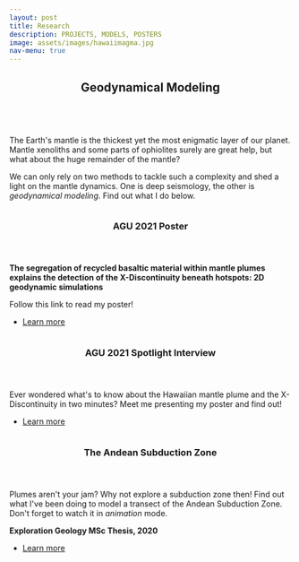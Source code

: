 ```yaml
---
layout: post
title: Research
description: PROJECTS, MODELS, POSTERS
image: assets/images/hawaiimagma.jpg
nav-menu: true
---
```

<!-- Main -->
<div id="main">

<!-- One -->
<section id="one">
	<div class="inner">
		<header class="major">
			<h2>Geodynamical Modeling</h2>
		</header>
		<p><br>The Earth's mantle is the thickest yet the most enigmatic layer of our planet. Mantle xenoliths and some parts of ophiolites surely are great help, but what about the huge remainder of the mantle?</p>
		<p>We can only rely on two methods to tackle such a complexity and shed a light on the mantle dynamics. One is deep seismology, the other is <i>geodynamical modeling</i>. Find out what I do below.</p>
	</div>
</section>
	
<!-- Two -->
<section id="two" class="spotlights">
	<section>
		<a href="https://www.agu.org/Fall-Meeting" class="image">
			<img src="{% link assets/images/agu_poster.png %}" alt="" data-position="top center" />
		</a>
		<div class="content">
			<div class="inner">
				<header class="major">
					<h3>AGU 2021 Poster</h3>
				</header>
				<p><b>The segregation of recycled basaltic material within mantle plumes explains the detection of the X-Discontinuity beneath hotspots: 2D geodynamic simulations</b></p>
        <p>Follow this link to read my poster!</p>
				<ul class="actions">
					<li><a href="https://drive.google.com/file/d/1f7lb7uAmO3mARIzFwI7azquULaCxReIu/view?usp=sharing" class="button">Learn more</a></li>
				</ul>
			</div>
		</div>
	</section>
  	<section>
		<a href="https://www.instagram.com/p/CXgf1PpM4DV/" class="image">
			<img src="{% link assets/images/me_presenting_poster.jpg %}" alt="" data-position="top center" />
		</a>
		<div class="content">
			<div class="inner">
				<header class="major">
					<h3>AGU 2021 Spotlight Interview</h3>
				</header>
				<p>Ever wondered what's to know about the Hawaiian mantle plume and the X-Discontinuity in two minutes? Meet me presenting my poster and find out!</p>
				<ul class="actions">
					<li><a href="https://www.instagram.com/p/CXgf1PpM4DV/" class="button">Learn more</a></li>
				</ul>
			</div>
		</div>
	</section>
	<section>
		<a href="https://docs.google.com/presentation/d/1XeZ62FGWhZXTw_n3-hfBDw5telRN5oFUV5I_3xgu8_M/edit?usp=sharing" class="image">
			<img src="{% link assets/images/subduction_image.png %}" alt="" data-position="center center" />
		</a>
		<div class="content">
			<div class="inner">
				<header class="major">
					<h3>The Andean Subduction Zone</h3>
				</header>
				<p>Plumes aren't your jam? Why not explore a subduction zone then! Find out what I've been doing to model a transect of the Andean Subduction Zone. Don't forget to watch it in <i>animation</i> mode.</p>
				<b>Exploration Geology MSc Thesis, 2020</b></p>
				<ul class="actions">
					<li><a href="https://docs.google.com/presentation/d/1XeZ62FGWhZXTw_n3-hfBDw5telRN5oFUV5I_3xgu8_M/edit?usp=sharing" class="button">Learn more</a></li>
				</ul>
			</div>
		</div>
	</section>
